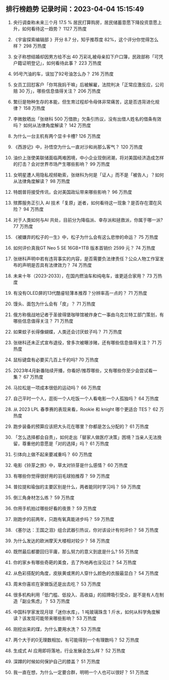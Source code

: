 
## 排行榜趋势 记录时间：2023-04-04 15:15:49
  
  1. 央行调查称未来三个月 17.5 % 居民打算购房，居民储蓄意愿下降投资意愿上升，如何看待这一趋势？ 1127 万热度
    
  2. 《宇宙探索编辑部 》开分 8.7 分，知乎推荐度 82%，这个评分你觉得怎么样？ 298 万热度
    
  3. 女子称想结婚却因男方给不出 40 万彩礼被母亲扣下户口簿，民政部称「可凭户籍证明登记」，如何看待此事？ 223 万热度
    
  4. 95号汽油的车，误加了92号油怎么办？ 216 万热度
    
  5. 女员工回怼客户「你骂我妈干嘛」后被解雇，法院判决「正常应激反应，公司赔 30 万」，哪些信息值得关注？ 206 万热度
    
  6. 繁衍是物种生存的本能，但生育过程却令母体非常痛苦，这是否违背进化规律？ 158 万热度
    
  7. 李微敖晒出「张继科 500 万借款」欠条引热议，没有出借人姓名的借条有效吗？ 如何从法律角度解读？ 142 万热度
    
  8. 为什么一台主机有两个显卡卡槽? 126 万热度
    
  9. 《西游记》中，孙悟空为什么一直对沙和尚那么客气？ 120 万热度
    
  10. 油价上涨使美联储面临两难困境，中小企业现倒闭潮，将对美国经济造成怎样的打击？会对世界市场产生哪些影响？ 99 万热度
    
  11. 女明星遭人用隐私视频勒索，张继科为何是「证人」而不是「被告人」？如何从法律角度解读？ 98 万热度
    
  12. 特朗普将接受传讯，会对美国政坛带来哪些影响？ 96 万热度
    
  13. 殡葬服务正引入 AI 技术「复原」逝者，如何看待这一现象？是否存在潜在风险？ 94 万热度
    
  14. 对于人类如何与AI 共处，目前分为降临派、幸存派和拯救派，你属于哪一派? 77 万热度
    
  15. 《被嫌弃的松子的一生》中，松子为什么会有这么悲惨的命运？ 75 万热度
    
  16. 如何评价真我GT Neo 5 SE 16GB+1TB 版本首销价 2599 元？ 74 万热度
    
  17. 张继科声明中若有违背事实的内容，是否需要负法律责任？公众人物工作室发布的声明是否具有法律效力？ 74 万热度
    
  18. 未来十年（2023-2033），在国内燃油车和纯电车，谁更适合家用？ 73 万热度
    
  19. 有没有OLED屏的13代酷睿轻薄本推荐？分辨率高一点的？ 71 万热度
    
  20. 馒头、面包为什么会有「皮」？ 71 万热度
    
  21. 俄方称俄战地记者于圣彼得堡咖啡馆被炸身亡一事由乌克兰特工部门策划，有哪些信息值得关注？ 71 万热度
    
  22. 如果蚊子长得像蝴蝶，人类还会讨厌蚊子吗？ 71 万热度
    
  23. 张继科还未正式宣布退役，曾多次被曝涉赌，还有哪些信息值得关注？ 71 万热度
    
  24. 鼠标键盘有必要买几百上千的吗? 70 万热度
    
  25. 2023年4月新番陆续开播，你看好/推荐哪些，又有哪些你至少会尝试看一集？ 67 万热度
    
  26. 马拉松是一项成本很低的运动吗？ 66 万热度
    
  27. 自己平时一个人，逛街一个人吃饭一个人看电影一个人孤独吗？ 64 万热度
    
  28. 从 2023 LPL 春季赛的表现来看，Rookie 和 knight 哪个更适合 TES？ 62 万热度
    
  29. 跑步装备的预算应该把大头花在哪里？你都是怎么分配的？ 61 万热度
    
  30. 「怎么选择都会自责」，如何走出「替家人做医疗决策」困境？当亲人无法挽留，尊重他的意愿是「对的选择」吗？ 61 万热度
    
  31. 引体向上做不起来要减重吗？ 60 万热度
    
  32. 电影《铃芽之旅》中，草太对铃芽是什么感情？ 60 万热度
    
  33. 有哪些你觉得很好用的羽毛球拍推荐？ 59 万热度
    
  34. 普拉提和瑜伽的主要区别是什么，两者能同时学习吗？ 59 万热度
    
  35. 倒三角身材怎么练？ 59 万热度
    
  36. 你用手机拍过哪些好看的夜景？ 59 万热度
    
  37. 刚跑步的前两年，只跑有氧真能进步吗？ 59 万热度
    
  38. 《塞尔达：王国之泪》组合武器引热议，你对该设计有何评价？ 58 万热度
    
  39. 为什么发达的欧洲摩天大楼相对较少？ 58 万热度
    
  40. 既然最后都要回归平庸，那么努力的意义到底是什么? 55 万热度
    
  41. 你的家乡有哪些奇葩的美食，去了外地再也没见过？ 54 万热度
    
  42. 从色彩搭配的角度，皮肤黄或黑的人穿什么颜色的衣服最显白？ 54 万热度
    
  43. 周末你喜欢在家做饭还是出去吃？ 53 万热度
    
  44. 很多机构利用「低门槛、低投入、高收益」的招牌吸引受众，是不是有人在制造「副业焦虑」？ 53 万热度
    
  45. 中国科学家发现月球「迷你水库」，1 吨玻璃珠含 1 斤水，如何从科学角度解读？该发现可能带来哪些影响？ 53 万热度
    
  46. 刚挖出来的煤，为什么要用水洗？ 53 万热度
    
  47. 两个大于的0无理数相加，有可能得到一个有理数吗？ 52 万热度
    
  48. 生成式 AI 应用即将落地，行业发展会怎么样？ 52 万热度
    
  49. 深蹲的时候如何保护自己的膝盖？ 51 万热度
    
  50. 我一直在想，为什么一定要合群，明明一个人也可以很好？ 51 万热度
    